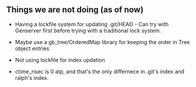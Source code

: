 ## Things we are not doing (as of now)

- Having a lockfile system for updating .git/HEAD - Can try with Genserver first before trying with a traditional lock system.

- Maybe use a gb_tree/OrderedMap library for keeping the order in Tree object entries

- Not using lockfile for index updation

- ctime_nsec is 0 atp, and that's the only differnece in .git's index and ralph's index.
